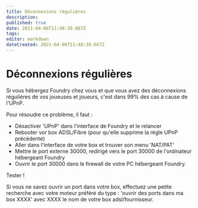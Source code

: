 ```yaml
---
title: Déconnexions régulières
description: 
published: true
date: 2021-04-06T11:48:39.667Z
tags: 
editor: markdown
dateCreated: 2021-04-06T11:48:39.667Z
---
```


# Déconnexions régulières	

Si vous hébergez Foundry chez vous et que vous avez des déconnexions régulières de vos joueuses et joueurs, c'est dans 99% des cas à cause de l'UPnP.

Pour résoudre ce problème, il faut : 
- Désactiver 'UPnP' dans l'interface de Foundry et le relancer
- Rebooter vor box ADSL/Fibre (pour qu'elle supprime la règle UPnP précédente)
- Aller dans l'interface de votre box et trouver son menu 'NAT/PAT'
- Mettre le port externe 30000, redirigé vers le port 30000 de l'ordinateur hébergeant Foundry
- Ouvrir le port 30000 dans le firewall de votre PC hébergeant Foundry.

Tester !

Si vous ne savez ouvrir un port dans votre box, effectuez une petite recherche avec votre moteur préféré du type : 'ouvrir des ports dans ma box XXXX' avec XXXX le nom de votre box adsl/fournisseur.

